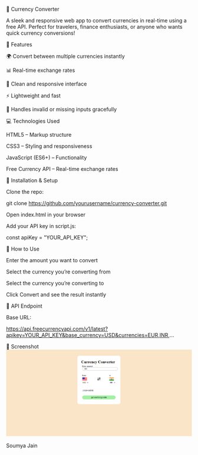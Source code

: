 💱 Currency Converter

A sleek and responsive web app to convert currencies in real-time using a free API. Perfect for travelers, finance enthusiasts, or anyone who wants quick currency conversions!



📝 Features

🌍 Convert between multiple currencies instantly

📊 Real-time exchange rates

🎨 Clean and responsive interface

⚡ Lightweight and fast

🚨 Handles invalid or missing inputs gracefully



💻 Technologies Used

HTML5 – Markup structure

CSS3 – Styling and responsiveness

JavaScript (ES6+) – Functionality

Free Currency API
 – Real-time exchange rates



🚀 Installation & Setup

Clone the repo:

git clone https://github.com/yourusername/currency-converter.git

Open index.html in your browser

Add your API key in script.js:

const apiKey = "YOUR_API_KEY";


🎯 How to Use

Enter the amount you want to convert

Select the currency you’re converting from

Select the currency you’re converting to

Click Convert and see the result instantly


🔗 API Endpoint

Base URL:

https://api.freecurrencyapi.com/v1/latest?apikey=YOUR_API_KEY&base_currency=USD&currencies=EUR,INR,...



📸 Screenshot
 ![Screenshot](currency.png)

 Soumya Jain